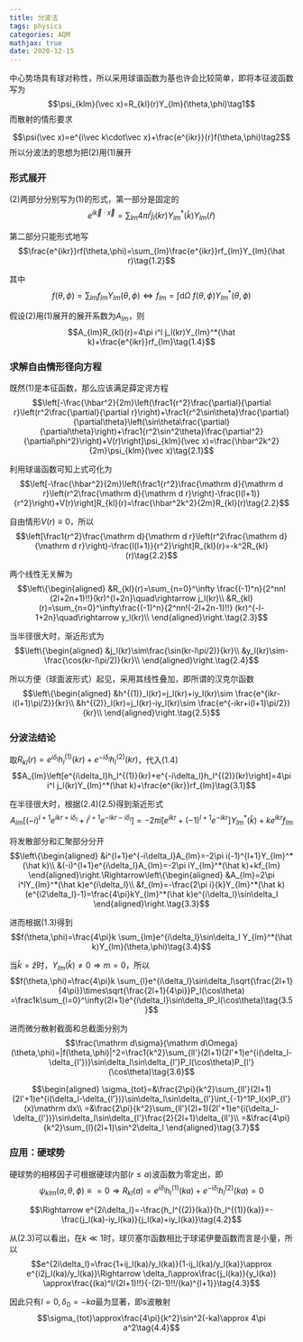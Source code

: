 ```yaml
---
title: 分波法
tags: physics
categories: AQM
mathjax: true
date: 2020-12-15
---
```


中心势场具有球对称性，所以采用球谐函数为基也许会比较简单，即将本征波函数写为
$$\psi_{klm}(\vec x)=R_{kl}(r)Y_{lm}(\theta,\phi)\tag1$$
而散射的情形要求

$$\psi(\vec x)=e^{i\vec k\cdot\vec x}+\frac{e^{ikr}}{r}f(\theta,\phi)\tag2$$
所以分波法的思想为把(2)用(1)展开

<!--more-->

### 形式展开

(2)两部分分别写为(1)的形式，第一部分是固定的
$$e^{i\vec k\cdot\vec x}=\sum_{lm}4\pi i^l j_l(kr)Y_{lm}^*(\hat k)Y_{lm}(\hat r)\tag{1.1}$$

第二部分只能形式地写
$$\frac{e^{ikr}}rf(\theta,\phi)=\sum_{lm}\frac{e^{ikr}}rf_{lm}Y_{lm}(\hat r)\tag{1.2}$$

其中
$$f(\theta,\phi)=\sum_{lm}f_{lm}Y_{lm}(\theta,\phi)\Leftrightarrow f_{lm}=\int\mathrm d\Omega\ f(\theta,\phi)Y^*_{lm}(\theta,\phi)\tag{1.3}$$

假设(2)用(1)展开的展开系数为$A_{lm}$，则
$$A_{lm}R_{kl}(r)=4\pi i^l j_l(kr)Y_{lm}^*(\hat k)+\frac{e^{ikr}}rf_{lm}\tag{1.4}$$

### 求解自由情形径向方程

既然(1)是本征函数，那么应该满足薛定谔方程
$$\left[-\frac{\hbar^2}{2m}\left(\frac1{r^2}\frac{\partial}{\partial r}\left(r^2\frac{\partial}{\partial r}\right)+\frac1{r^2\sin\theta}\frac{\partial}{\partial\theta}\left(\sin\theta\frac{\partial}{\partial\theta}\right)+\frac1{r^2\sin^2\theta}\frac{\partial^2}{\partial\phi^2}\right)+V(r)\right]\psi_{klm}(\vec x)=\frac{\hbar^2k^2}{2m}\psi_{klm}(\vec x)\tag{2.1}$$

利用球谐函数可知上式可化为
$$\left[-\frac{\hbar^2}{2m}\left(\frac1{r^2}\frac{\mathrm d}{\mathrm d r}\left(r^2\frac{\mathrm d}{\mathrm d r}\right)-\frac{l(l+1)}{r^2}\right)+V(r)\right]R_{kl}(r)=\frac{\hbar^2k^2}{2m}R_{kl}(r)\tag{2.2}$$

自由情形$V(r)\equiv0$，所以
$$\left[\frac1{r^2}\frac{\mathrm d}{\mathrm d r}\left(r^2\frac{\mathrm d}{\mathrm d r}\right)-\frac{l(l+1)}{r^2}\right]R_{kl}(r)=-k^2R_{kl}(r)\tag{2.2}$$

两个线性无关解为
$$\left\{\begin{aligned}
&R_{kl}(r)=\sum_{n=0}^\infty \frac{(-1)^n}{2^nn!(2l+2n+1)!!}(kr)^{l+2n}\quad\rightarrow j_l(kr)\\
&R_{kl}(r)=\sum_{n=0}^\infty\frac{(-1)^n}{2^nn!(-2l+2n-1)!!} (kr)^{-l-1+2n}\quad\rightarrow y_l(kr)\\
\end{aligned}\right.\tag{2.3}$$

当半径很大时，渐近形式为
$$\left\{\begin{aligned}
&j_l(kr)\sim\frac{\sin(kr-l\pi/2)}{kr}\\
&y_l(kr)\sim-\frac{\cos(kr-l\pi/2)}{kr}\\
\end{aligned}\right.\tag{2.4}$$

所以方便（球面波形式）起见，采用其线性叠加，即所谓的汉克尔函数
$$\left\{\begin{aligned}
&h^{(1)}_l(kr)=j_l(kr)+iy_l(kr)\sim \frac{e^{ikr-i(l+1)\pi/2}}{kr}\\
&h^{(2)}_l(kr)=j_l(kr)-iy_l(kr)\sim \frac{e^{-ikr+i(l+1)\pi/2}}{kr}\\
\end{aligned}\right.\tag{2.5}$$

### 分波法结论

取$R_{kl}(r)=e^{i\delta_l}h_l^{(1)}(kr)+e^{-i\delta_l}h_l^{(2)}(kr)$，代入(1.4)
$$A_{lm}\left[e^{i\delta_l}h_l^{(1)}(kr)+e^{-i\delta_l}h_l^{(2)}(kr)\right]=4\pi i^l j_l(kr)Y_{lm}^*(\hat k)+\frac{e^{ikr}}rf_{lm}\tag{3.1}$$

在半径很大时，根据(2.4)(2.5)得到渐近形式
$$A_{lm}\left[(-i)^{l+1}e^{ikr+i\delta_l}+i^{l+1}e^{-ikr-i\delta_l}\right]=-2\pi i\left[e^{ikr}+(-1)^{l+1}e^{-ikr}\right]Y_{lm}^*(\hat k)+ke^{ikr}f_{lm}\tag{3.2}$$

将发散部分和汇聚部分分开
$$\left\{\begin{aligned}
&i^{l+1}e^{-i\delta_l}A_{lm}=-2\pi i(-1)^{l+1}Y_{lm}^*(\hat k)\\
&(-i)^{l+1}e^{i\delta_l}A_{lm}=-2\pi iY_{lm}^*(\hat k)+kf_{lm}
\end{aligned}\right.\Rightarrow\left\{\begin{aligned}
&A_{lm}=2\pi i^lY_{lm}^*(\hat k)e^{i\delta_l}\\
&f_{lm}=-\frac{2\pi i}{k}Y_{lm}^*(\hat k)(e^{i2\delta_l}-1)=\frac{4\pi}kY_{lm}^*(\hat k)e^{i\delta_l}\sin\delta_l
\end{aligned}\right.\tag{3.3}$$

进而根据(1.3)得到
$$f(\theta,\phi)=\frac{4\pi}k \sum_{lm}e^{i\delta_l}\sin\delta_l Y_{lm}^*(\hat k)Y_{lm}(\theta,\phi)\tag{3.4}$$

当$\hat k=\hat z$时，$Y_{lm}(\hat k)\neq0\Rightarrow m=0$，所以
$$f(\theta,\phi)=\frac{4\pi}k \sum_{l}e^{i\delta_l}\sin\delta_l\sqrt{\frac{2l+1}{4\pi}}\times\sqrt{\frac{2l+1}{4\pi}}P_l(\cos\theta)
=\frac1k\sum_{l=0}^\infty(2l+1)e^{i\delta_l}\sin\delta_lP_l(\cos\theta)\tag{3.5}$$

进而微分散射截面和总截面分别为
$$\frac{\mathrm d\sigma}{\mathrm d\Omega}(\theta,\phi)=|f(\theta,\phi)|^2=\frac1{k^2}\sum_{ll'}(2l+1)(2l'+1)e^{i(\delta_l-\delta_{l'})}\sin\delta_l\sin\delta_{l'}P_l(\cos\theta)P_{l'}(\cos\theta)\tag{3.6}$$

$$\begin{aligned}
\sigma_{tot}=&\frac{2\pi}{k^2}\sum_{ll'}(2l+1)(2l'+1)e^{i(\delta_l-\delta_{l'})}\sin\delta_l\sin\delta_{l'}\int_{-1}^1P_l(x)P_{l'}(x)\mathrm dx\\
=&\frac{2\pi}{k^2}\sum_{ll'}(2l+1)(2l'+1)e^{i(\delta_l-\delta_{l'})}\sin\delta_l\sin\delta_{l'}\frac{2}{2l+1}\delta_{ll'}\\
=&\frac{4\pi}{k^2}\sum_{l}(2l+1)\sin^2\delta_l
\end{aligned}\tag{3.7}$$

### 应用：硬球势

硬球势的相移因子可根据硬球内部($r\le a$)波函数为零定出，即
$$\psi_{klm}(a,\theta,\phi)\equiv=0\Rightarrow R_{kl}(a)=e^{i\delta_l}h_l^{(1)}(ka)+e^{-i\delta_l}h_l^{(2)}(ka)=0\tag{4.1}$$

$$\Rightarrow e^{2i\delta_l}=-\frac{h_l^{(2)}(ka)}{h_l^{(1)}(ka)}=-\frac{j_l(ka)-iy_l(ka)}{j_l(ka)+iy_l(ka)}\tag{4.2}$$

从(2.3)可以看出，在$k\ll1$时，球贝塞尔函数相比于球诺伊曼函数而言是小量，所以
$$e^{2i\delta_l}=\frac{1+ij_l(ka)/y_l(ka)}{1-ij_l(ka)/y_l(ka)}\approx e^{i2j_l(ka)/y_l(ka)}\Rightarrow \delta_l\approx\frac{j_l(ka)}{y_l(ka)}
\approx\frac{(ka)^l/(2l+1)!!}{-(2l-1)!!/(ka)^{l+1}}\tag{4.3}$$

因此只有$l=0,\delta_0=-ka$最为显著，即s波散射
$$\sigma_{tot}\approx\frac{4\pi}{k^2}\sin^2(-ka)\approx 4\pi a^2\tag{4.4}$$
